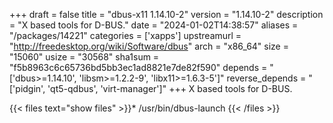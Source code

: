 +++
draft = false
title = "dbus-x11 1.14.10-2"
version = "1.14.10-2"
description = "X based tools for D-BUS."
date = "2024-01-02T14:38:57"
aliases = "/packages/14221"
categories = ['xapps']
upstreamurl = "http://freedesktop.org/wiki/Software/dbus"
arch = "x86_64"
size = "15060"
usize = "30568"
sha1sum = "f5b8963c6c65736bd5bb3ec1ad8821e7de82f590"
depends = "['dbus>=1.14.10', 'libsm>=1.2.2-9', 'libx11>=1.6.3-5']"
reverse_depends = "['pidgin', 'qt5-qdbus', 'virt-manager']"
+++
X based tools for D-BUS.

{{< files text="show files" >}}* /usr/bin/dbus-launch
{{< /files >}}
